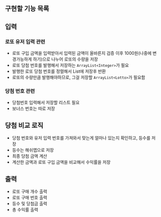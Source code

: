 ## 구현할 기능 목록

## 입력

### 로또 유저 입력 관련
- 로또 구입 금액을 입력받아서 입력된 금액이 올바른지 검증 이후 1000원(나중에 변경가능하게 하기)으로 나누어 로또의 수량을 저장 
- 로또 당첨 번호를 발행해서 저장하는 `ArrayList<Integer>`가 필요 
- 발행한 로또 당첨 번호를 정렬해서 List에 저장후 반환
- 로또의 수량만큼 발행해야하므로, 그걸 저장할 `ArrayList<Lotto>`가 필요함

###  당첨 번호 관련
- 당첨번호 입력해서 저장할 리스트 필요
- 보너스 번호는 따로 저장

## 당첨 비교 로직
- 당첨 번호와 유저 입력 번호를 가져와서 맞는게 얼마나 있는지 확인하고, 등수를 저장
- 등수는 해쉬맵으로 저장
- 최종 당첨 금액 계산
- 계산한 금액과 로또 구입 금액을 비교해서 수익률을 저장

## 출력
- 로또 구매 개수 출력
- 로또 구매 번호 출력
- 등수 및 당첨금 출력
- 총 수익률 출력